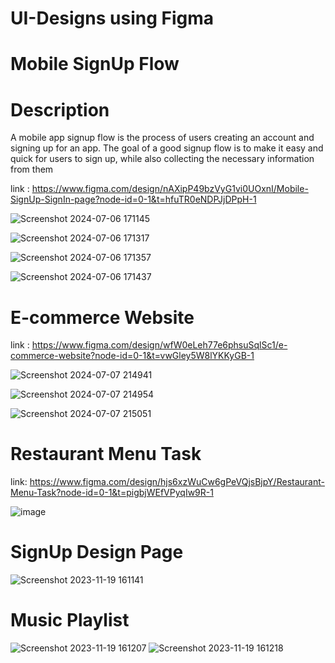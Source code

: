 # UI-Designs using Figma


# Mobile SignUp Flow
# Description
A mobile app signup flow is the process of users creating an account and signing up for an
app. The goal of a good signup flow is to make it easy and quick for users to sign up, while
also collecting the necessary information from them

link : https://www.figma.com/design/nAXipP49bzVyG1vi0UOxnI/Mobile-SignUp-SignIn-page?node-id=0-1&t=hfuTR0eNDPJjDPpH-1

![Screenshot 2024-07-06 171145](https://github.com/Aryaa-Prangya/UI-Designs/assets/138790828/0854d039-1a57-4e34-901c-7b35cb9cdc10)

![Screenshot 2024-07-06 171317](https://github.com/Aryaa-Prangya/UI-Designs/assets/138790828/e912d509-9e5a-4145-9382-bb18573f3dbf)

![Screenshot 2024-07-06 171357](https://github.com/Aryaa-Prangya/UI-Designs/assets/138790828/9990b24e-5ef3-4502-8bb6-9a758de8706b)

![Screenshot 2024-07-06 171437](https://github.com/Aryaa-Prangya/UI-Designs/assets/138790828/0ea1569d-170d-43d7-9f27-884b13290475)



# E-commerce Website

link : https://www.figma.com/design/wfW0eLeh77e6phsuSqlSc1/e-commerce-website?node-id=0-1&t=vwGley5W8lYKKyGB-1

![Screenshot 2024-07-07 214941](https://github.com/Aryaa-Prangya/UI-Designs/assets/138790828/18d8e878-beb2-4e5a-a017-d935876cbbfc)


![Screenshot 2024-07-07 214954](https://github.com/Aryaa-Prangya/UI-Designs/assets/138790828/5c256cdc-491f-4032-8fe4-5317a67e2ff9)

![Screenshot 2024-07-07 215051](https://github.com/Aryaa-Prangya/UI-Designs/assets/138790828/79ead7e7-5f07-42b2-a087-8db62df6fdcf)


# Restaurant Menu Task

link: https://www.figma.com/design/hjs6xzWuCw6gPeVQjsBjpY/Restaurant-Menu-Task?node-id=0-1&t=pigbjWEfVPyqIw9R-1

![image](https://github.com/Aryaa-Prangya/UI-Designs/assets/138790828/f043f0cc-8db4-4989-adf0-79c999d1e765)










# SignUp Design Page
![Screenshot 2023-11-19 161141](https://github.com/Aryaa-Prangya/UI-Designs/assets/138790828/88f7bb7b-a653-4305-a5ec-9650e655a419)

# Music Playlist
![Screenshot 2023-11-19 161207](https://github.com/Aryaa-Prangya/UI-Designs/assets/138790828/e950abb7-d149-40dd-9191-8b982c6da723)
![Screenshot 2023-11-19 161218](https://github.com/Aryaa-Prangya/UI-Designs/assets/138790828/c8702351-f3e4-4420-916d-c92c5315d424)

